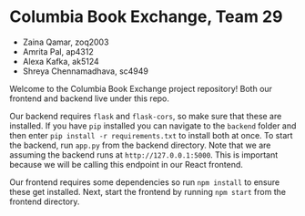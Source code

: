 # Columbia Book Exchange, Team 29

- Zaina Qamar, zoq2003
- Amrita Pal, ap4312
- Alexa Kafka, ak5124
- Shreya Chennamadhava, sc4949

Welcome to the Columbia Book Exchange project repository! Both our frontend and backend live under this repo.

Our backend requires `flask` and `flask-cors`, so make sure that these are installed. If you have
`pip` installed you can navigate to the `backend` folder and then enter `pip install -r requirements.txt` to install both at once. To start the backend, run `app.py` from the backend directory. Note that we are assuming the backend runs at `http://127.0.0.1:5000`. This is important because we will be calling this endpoint in our React frontend.

Our frontend requires some dependencies so run `npm install` to ensure these get installed. Next, start the frontend by running `npm start` from the frontend directory.
